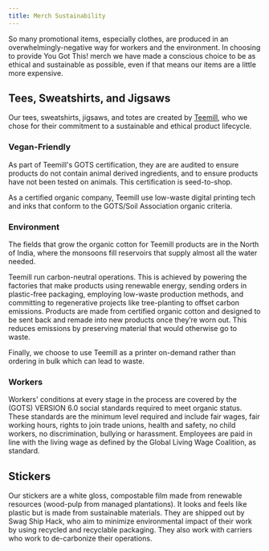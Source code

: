 ```yaml
---
title: Merch Sustainability
---
```


So many promotional items, especially clothes, are produced in an overwhelmingly-negative way for workers and the environment. In choosing to provide You Got This! merch we have made a conscious choice to be as ethical and sustainable as possible, even if that means our items are a little more expensive.

## Tees, Sweatshirts, and Jigsaws

Our tees, sweatshirts, jigsaws, and totes are created by [Teemill](https://teemill.com), who we chose for their commitment to a sustainable and ethical product lifecycle.

### Vegan-Friendly

As part of Teemill's GOTS certification, they are are audited to ensure products do not contain animal derived ingredients, and to ensure products have not been tested on animals. This certification is seed-to-shop.

As a certified organic company, Teemill use low-waste digital printing tech and inks that conform to the GOTS/Soil Association organic criteria.

### Environment

The fields that grow the organic cotton for Teemill products are in the North of India, where the monsoons fill reservoirs that supply almost all the water needed.

Teemill run carbon-neutral operations. This is achieved by powering the factories that make products using renewable energy, sending orders in plastic-free packaging, employing low-waste production methods, and committing to regenerative projects like tree-planting to offset carbon emissions. Products are made from certified organic cotton and designed to be sent back and remade into new products once they’re worn out. This reduces emissions by preserving material that would otherwise go to waste. 

Finally, we choose to use Teemill as a printer on-demand rather than ordering in bulk which can lead to waste.

### Workers

Workers' conditions at every stage in the process are covered by the (GOTS) VERSION 6.0 social standards required to meet organic status. These standards are the minimum level required and include fair wages, fair working hours, rights to join trade unions, health and safety, no child workers, no discrimination, bullying or harassment. Employees are paid in line with the living wage as defined by the Global Living Wage Coalition, as standard.

## Stickers

Our stickers are a white gloss, compostable film made from renewable resources (wood-pulp from managed plantations). It looks and feels like plastic but is made from sustainable materials. They are shipped out by Swag Ship Hack, who aim to minimize environmental impact of their work by using recycled and recyclable packaging. They also work with carriers who work to de-carbonize their operations.
